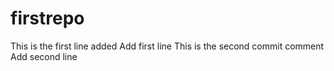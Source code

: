 # firstrepo
This is the first line added
Add first line
This is the second commit comment
Add second line
